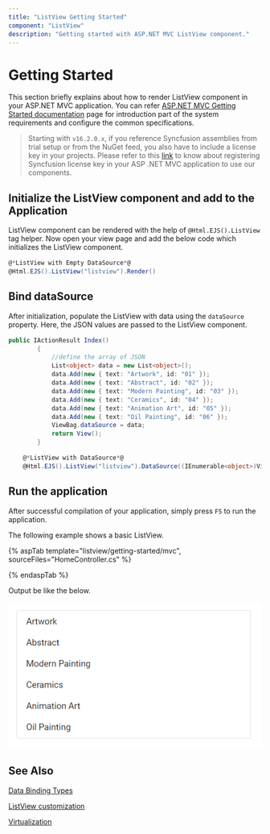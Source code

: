 ```yaml
---
title: "ListView Getting Started"
component: "ListView"
description: "Getting started with ASP.NET MVC ListView component."
---
```


# Getting Started

This section briefly explains about how to render ListView component in your ASP.NET MVC application. You can refer [ASP.NET MVC Getting Started documentation](../getting-started/) page for introduction part of the system requirements and configure the common specifications.

> Starting with `v16.2.0.x`, if you reference Syncfusion assemblies from trial setup or from the NuGet feed, you also have to include a license key in your projects. Please refer to this [link](https://help.syncfusion.com/common/essential-studio/licensing/license-key) to know about registering Syncfusion license key in your ASP .NET MVC application to use our components.

## Initialize the ListView component and add to the Application

ListView component can be rendered with the help of `@Html.EJS().ListView` tag helper. Now open your view page and add the below code which initializes the ListView component.

```cs
@*ListView with Empty DataSource*@
@Html.EJS().ListView("listview").Render()

```

## Bind dataSource

After initialization, populate the ListView with data using the `dataSource` property. Here, the JSON values are passed to the ListView component.

```cs
public IActionResult Index()
        {
            //define the array of JSON
            List<object> data = new List<object>();
            data.Add(new { text: "Artwork", id: "01" });
            data.Add(new { text: "Abstract", id: "02" });
            data.Add(new { text: "Modern Painting", id: "03" });
            data.Add(new { text: "Ceramics", id: "04" });
            data.Add(new { text: "Animation Art", id: "05" });
            data.Add(new { text: "Oil Painting", id: "06" });
            ViewBag.dataSource = data;
            return View();
        }

```

```cs
    @*ListView with DataSource*@
    @Html.EJS().ListView("listview").DataSource((IEnumerable<object>)ViewBag.dataSource).Render()

```

## Run the application

 After successful compilation of your application, simply press `F5` to run the application.

 The following example shows a basic ListView.

{% aspTab template="listview/getting-started/mvc", sourceFiles="HomeController.cs" %}

{% endaspTab %}

Output be like the below.

![ListView Sample](./images/listview.PNG)

## See Also

[Data Binding Types](./data-binding)

[ListView customization](./customizing-templates)

[Virtualization](./virtualization)